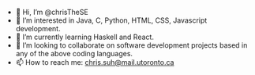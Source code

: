 - 👋 Hi, I’m @chrisTheSE
- 👀 I’m interested in Java, C, Python, HTML, CSS, Javascript development.
- 🌱 I’m currently learning Haskell and React.
- 💞️ I’m looking to collaborate on software development projects based in any of the above coding languages.
- 📫 How to reach me: chris.suh@mail.utoronto.ca

<!---
chrisTheSE/chrisTheSE is a ✨ special ✨ repository because its `README.md` (this file) appears on your GitHub profile.
You can click the Preview link to take a look at your changes.
--->
